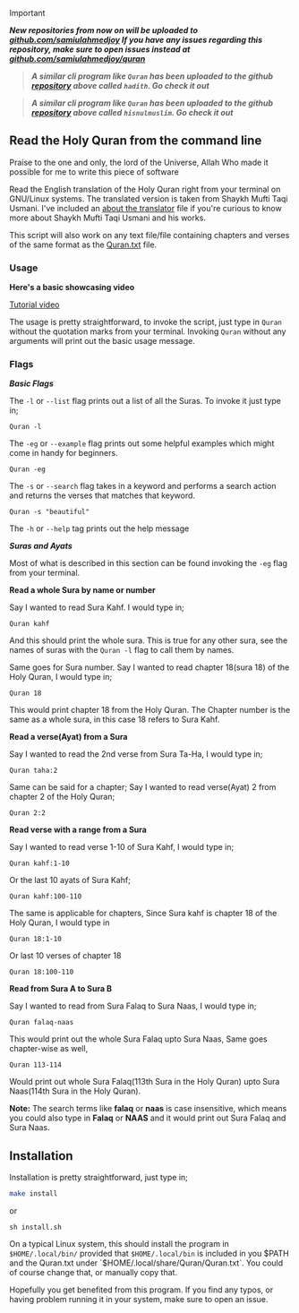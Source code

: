 > [!IMPORTANT]
> ***New repositories from now on will be uploaded to [github.com/samiulahmedjoy](https://github.com/samiulahmedjoy) If you have any issues regarding this repository, make sure to open issues instead at [github.com/samiulahmedjoy/quran](https://github.com/samiulahmedjoy/quran)***

> ***A similar cli program like `Quran` has been uploaded to the github [repository](https://github.com/samiulahmedjoy/hadith) above called `hadith`. Go check it out***

> ***A similar cli program like `Quran` has been uploaded to the github [repository](https://github.com/samiulahmedjoy/hisnulmuslim) above called `hisnulmuslim`. Go check it out***

## Read the Holy Quran from the command line

Praise to the one and only, the lord of the Universe, Allah Who made it possible for me to write this piece of software

Read the English translation of the Holy Quran right from your terminal on GNU/Linux systems. The translated version is taken from Shaykh Mufti Taqi Usmani. I've included an [about the translator](about-translator.txt) file if you're curious to know more about Shaykh Mufti Taqi Usmani and his works.

This script will also work on any text file/file containing chapters and verses of the same format as the [Quran.txt](Quran.txt) file.

### Usage

**Here's a basic showcasing video**

[Tutorial video](https://youtu.be/EGsrfyhPwIk)


The usage is pretty straightforward, to invoke the script, just type in `Quran` without the quotation marks from your terminal. Invoking `Quran` without any arguments will print out the basic usage message.

### Flags

***Basic Flags***

The `-l` or `--list` flag prints out a list of all the Suras. To invoke it just type in;

```
Quran -l
```

The `-eg` or `--example` flag prints out some helpful examples which might come in handy for beginners.

```
Quran -eg
```

The `-s` or `--search` flag takes in a keyword and performs a search action and returns the verses that matches that keyword.

```
Quran -s "beautiful"
```

The `-h` or `--help` tag prints out the help message


***Suras and Ayats***

Most of what is described in this section can be found invoking the `-eg` flag from your terminal.


**Read a whole Sura by name or number**

Say I wanted to read Sura Kahf. I would type in;

```
Quran kahf
```

And this should print the whole sura. This is true for any other sura, see the names of suras with the `Quran -l` flag to call them by names.

Same goes for Sura number. Say I wanted to read chapter 18(sura 18) of the Holy Quran, I would type in;

```
Quran 18
```

This would print chapter 18 from the Holy Quran. The Chapter number is the same as a whole sura, in this case 18 refers to Sura Kahf.

**Read a verse(Ayat) from a Sura**

Say I wanted to read the 2nd verse from Sura Ta-Ha, I would type in;

```
Quran taha:2
```

Same can be said for a chapter; Say I wanted to read verse(Ayat) 2 from chapter 2 of the Holy Quran;

```
Quran 2:2
```

**Read verse with a range from a Sura**

Say I wanted to read verse 1-10 of Sura Kahf, I would type in;

```
Quran kahf:1-10
```

Or the last 10 ayats of Sura Kahf;

```
Quran kahf:100-110
```

The same is applicable for chapters, Since Sura kahf is chapter 18 of the Holy Quran, I would type in

```
Quran 18:1-10
```

Or last 10 verses of chapter 18

```
Quran 18:100-110
```

**Read from Sura A to Sura B**

Say I wanted to read from Sura Falaq to Sura Naas, I would type in;

```
Quran falaq-naas
```

This would print out the whole Sura Falaq upto Sura Naas, Same goes chapter-wise as well,

```
Quran 113-114
```

Would print out whole Sura Falaq(113th Sura in the Holy Quran) upto Sura Naas(114th Sura in the Holy Quran).

**Note:** The search terms like **falaq** or **naas** is case insensitive, which means you could also type in **Falaq** or **NAAS** and it would print out Sura Falaq and Sura Naas.


## Installation

Installation is pretty straightforward, just type in;

```sh
make install
```
or

```
sh install.sh
```

On a typical Linux system, this should install the program in `$HOME/.local/bin/` provided that `$HOME/.local/bin` is included in you $PATH and the Quran.txt under `$HOME/.local/share/Quran/Quran.txt`. You could of course change that, or manually copy that.

Hopefully you get benefited from this program. If you find any typos, or having problem running it in your system, make sure to open an issue.

